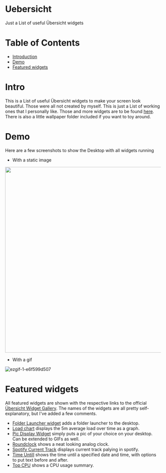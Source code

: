 # Uebersicht
Just a List of useful Übersicht widgets


# Table of Contents

* [Introduction](#introduction)
* [Demo](#demo)
* [Featured widgets](#featured)

# <a name="introduction"></a>Intro
This is a List of useful Übersicht widgets to make your screen look beautiful. Those were all not created by myself. This is just a List of working ones that I personally like. Those and more widgets are to be found [here](http://tracesof.net/uebersicht-widget).
There is also a little wallpaper folder included if you want to toy around.
# <a name="demo"></a>Demo

Here are a few screenshots to show the Desktop with all widgets running

* With a static image
<img src="https://user-images.githubusercontent.com/28183468/30803028-8d647836-a1e8-11e7-9fdd-b54163b8f63f.png" width="600">


* With a gif 

![ezgif-1-e6f599d507](https://user-images.githubusercontent.com/28183468/30804021-1e53ef04-a1ec-11e7-8588-b5fedaafc895.gif)

# <a name="featured"></a>Featured widgets

All featured widgets are shown with the respective links to the official [Übersicht Widget Gallery](http://tracesof.net/uebersicht-widget). The names of the widgets are all pretty self-explanatory, but I've added a few comments.
* [Folder Launcher widget](http://tracesof.net/uebersicht-widgets/#folder-launcher)
  adds a folder launcher to the desktop.
* [Load chart](http://tracesof.net/uebersicht-widgets/#loadchart)
  displays the 5m average load over time as a graph.
* [Pic Display Widget](http://tracesof.net/uebersicht-widgets/#pic-display_widget)
  simply puts a pic of your choice on your desktop. Can be extended to GIFs as well.
* [Roundclock](http://tracesof.net/uebersicht-widgets/#roundClock)
  shows a neat looking analog clock.
* [Spotify Current Track](http://tracesof.net/uebersicht-widgets/#Spotify-Current-Track)
  displays current track palying in spotify.
* [Time Untill](http://tracesof.net/uebersicht-widgets/#time_until)
  shows the time until a specified date and time, with options to put text before and after.
* [Top CPU](http://tracesof.net/uebersicht-widgets/#top-cpu)
  shows a CPU usage summary.

